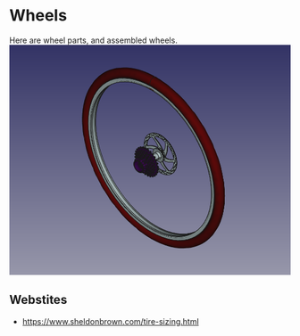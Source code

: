 # Wheels

Here are wheel parts, and assembled wheels.
![Example of a wheel](22-622(700C).png)

## Webstites

* https://www.sheldonbrown.com/tire-sizing.html

